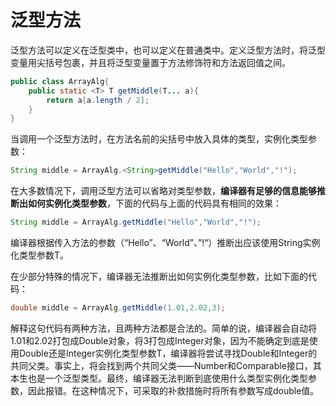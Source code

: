 # 泛型方法

泛型方法可以定义在泛型类中，也可以定义在普通类中。定义泛型方法时，将泛型变量用尖括号包裹，并且将泛型变量置于方法修饰符和方法返回值之间。

```java
public class ArrayAlg{
    public static <T> T getMiddle(T... a){
        return a[a.length / 2];
    }
}
```

当调用一个泛型方法时，在方法名前的尖括号中放入具体的类型，实例化类型参数：

```java
String middle = ArrayAlg.<String>getMiddle("Hello","World","!");
```

在大多数情况下，调用泛型方法可以省略对类型参数，**编译器有足够的信息能够推断出如何实例化类型参数**，下面的代码与上面的代码具有相同的效果：

```java
String middle = ArrayAlg.getMiddle("Hello","World","!");
```

编译器根据传入方法的参数（“Hello”、“World”、”!“）推断出应该使用String实例化类型参数T。

在少部分特殊的情况下，编译器无法推断出如何实例化类型参数，比如下面的代码：

```java
double middle = ArrayAlg.getMiddle(1.01,2.02,3);
```

解释这句代码有两种方法，且两种方法都是合法的。简单的说，编译器会自动将1.01和2.02打包成Double对象，将3打包成Integer对象，因为不能确定到底是使用Double还是Integer实例化类型参数T，编译器将尝试寻找Double和Integer的共同父类。事实上，将会找到两个共同父类——Number和Comparable接口，其本生也是一个泛型类型。最终，编译器无法判断到底使用什么类型实例化类型参数，因此报错。在这种情况下，可采取的补救措施时将所有参数写成double值。